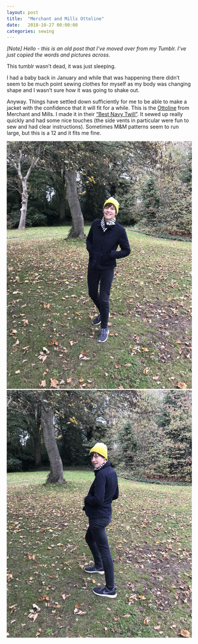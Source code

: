 ```yaml
---
layout: post
title:  "Merchant and Mills Ottoline"
date:   2018-10-27 00:00:00
categories: sewing
---
```

_[Note] Hello - this is an old post that I’ve moved over from my Tumblr. I’ve just copied the words and pictures across._

This tumblr wasn’t dead, it was just sleeping.

I had a baby back in January and while that was happening there didn’t seem to be much point sewing clothes for myself as my body was changing shape and I wasn’t sure how it was going to shake out.

Anyway. Things have settled down sufficiently for me to be able to make a jacket with the confidence that it will fit for a while. This is the [Ottoline](https://merchantandmills.com/store/patterns/the-ottoline/) from Merchant and Mills. I made it in their [“Best Navy Twill”](https://merchantandmills.com/store/cloth/best-navy-twill/). It sewed up really quickly and had some nice touches (the side vents in particular were fun to sew and had clear instructions). Sometimes M&M patterns seem to run large, but this is a 12 and it fits me fine.

![Ottoline!](/assets/img/sewing/ottoline.1.jpg)
![Ottoline!](/assets/img/sewing/ottoline.2.jpg)
